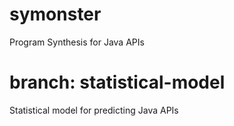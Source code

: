 # symonster
Program Synthesis for Java APIs

# branch: statistical-model
Statistical model for predicting Java APIs
